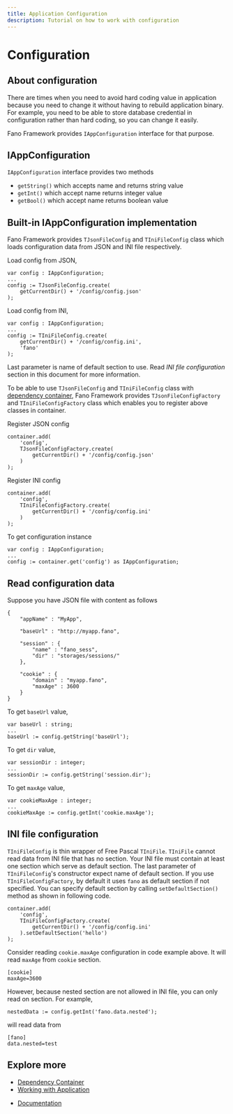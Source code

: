 ```yaml
---
title: Application Configuration
description: Tutorial on how to work with configuration
---
```


<h1 class="major">Configuration</h1>

## About configuration

There are times when you need to avoid hard coding value in application because
you need to change it without having to rebuild application binary. For example, you need to be able to store database credential in configuration rather than hard coding, so you can change it easily.

Fano Framework provides `IAppConfiguration` interface for that purpose.

## IAppConfiguration

`IAppConfiguration` interface provides two methods

- `getString()` which accepts name and returns string value
- `getInt()` which accept name returns integer value
- `getBool()` which accept name returns boolean value

## Built-in IAppConfiguration implementation

Fano Framework provides `TJsonFileConfig` and `TIniFileConfig` class which loads configuration data from JSON and INI file respectively.

Load config from JSON,

```
var config : IAppConfiguration;
...
config := TJsonFileConfig.create(
    getCurrentDir() + '/config/config.json'
);
```

Load config from INI,

```
var config : IAppConfiguration;
...
config := TIniFileConfig.create(
    getCurrentDir() + '/config/config.ini',
    'fano'
);
```
Last parameter is name of default section to use. Read *INI file configuration* section in this document for more information.

To be able to use `TJsonFileConfig` and `TIniFileConfig` class with [dependency container](/dependency-container), Fano Framework provides `TJsonFileConfigFactory` and `TIniFileConfigFactory` class which enables you to register above classes in container.

Register JSON config
```
container.add(
    'config',
    TJsonFileConfigFactory.create(
        getCurrentDir() + '/config/config.json'
    )
);
```

Register INI config
```
container.add(
    'config',
    TIniFileConfigFactory.create(
        getCurrentDir() + '/config/config.ini'
    )
);
```


To get configuration instance

```
var config : IAppConfiguration;
...
config := container.get('config') as IAppConfiguration;
```

## Read configuration data

Suppose you have JSON file with content as follows

```
{
    "appName" : "MyApp",

    "baseUrl" : "http://myapp.fano",

    "session" : {
        "name" : "fano_sess",
        "dir" : "storages/sessions/"
    },

    "cookie" : {
        "domain" : "myapp.fano",
        "maxAge" : 3600
    }
}
```

To get `baseUrl` value,

```
var baseUrl : string;
...
baseUrl := config.getString('baseUrl');
```

To get `dir` value,

```
var sessionDir : integer;
...
sessionDir := config.getString('session.dir');
```

To get `maxAge` value,

```
var cookieMaxAge : integer;
...
cookieMaxAge := config.getInt('cookie.maxAge');
```

## INI file configuration

`TIniFileConfig` is thin wrapper of Free Pascal `TIniFile`. `TIniFile` cannot read data from INI file that has no section. Your INI file must contain at least one section which serve as default section. The last parameter of `TIniFileConfig`'s constructor expect name of default section. If you use `TIniFileConfigFactory`, by default it uses `fano` as default section if not specified. You can specify default section by calling `setDefaultSection()` method as shown in following code.

```
container.add(
    'config',
    TIniFileConfigFactory.create(
        getCurrentDir() + '/config/config.ini'
    ).setDefaultSection('hello')
);
```

Consider reading `cookie.maxAge` configuration in code example above. It will read `maxAge` from `cookie` section.

```
[cookie]
maxAge=3600
```

However, because nested section are not allowed in INI file, you can only read on section. For example,

```
nestedData := config.getInt('fano.data.nested');
```
will read data from

```
[fano]
data.nested=test
```

## Explore more

- [Dependency Container](/dependency-container)
- [Working with Application](/working-with-application)

<ul class="actions">
    <li><a href="/documentation" class="button">Documentation</a></li>
</ul>
